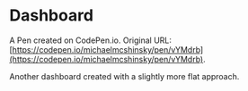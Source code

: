 # Dashboard

A Pen created on CodePen.io. Original URL: [https://codepen.io/michaelmcshinsky/pen/vYMdrb](https://codepen.io/michaelmcshinsky/pen/vYMdrb).

Another dashboard created with a slightly more flat approach.